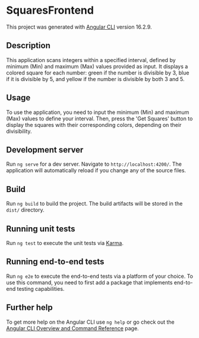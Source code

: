 # SquaresFrontend

This project was generated with [Angular CLI](https://github.com/angular/angular-cli) version 16.2.9.

## Description

This application scans integers within a specified interval, defined by minimum (Min) and maximum (Max) values provided as input. It displays a colored square for each number: green if the number is divisible by 3, blue if it is divisible by 5, and yellow if the number is divisible by both 3 and 5.

## Usage

To use the application, you need to input the minimum (Min) and maximum (Max) values to define your interval. Then, press the 'Get Squares' button to display the squares with their corresponding colors, depending on their divisibility.

## Development server

Run `ng serve` for a dev server. Navigate to `http://localhost:4200/`. The application will automatically reload if you change any of the source files.

## Build

Run `ng build` to build the project. The build artifacts will be stored in the `dist/` directory.

## Running unit tests

Run `ng test` to execute the unit tests via [Karma](https://karma-runner.github.io).

## Running end-to-end tests

Run `ng e2e` to execute the end-to-end tests via a platform of your choice. To use this command, you need to first add a package that implements end-to-end testing capabilities.

## Further help

To get more help on the Angular CLI use `ng help` or go check out the [Angular CLI Overview and Command Reference](https://angular.io/cli) page.
